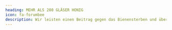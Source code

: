 ```yaml
---
heading: MEHR ALS 280 GLÄSER HONIG
icon: fa-forumbee
description: Wir leisten einen Beitrag gegen das Bienensterben und übernehmen Verantwortung für acht Bienenvölker. Der individuell gestaltete Honig wird den Firmen für ihre Unterstützung überlassen.
---
```

